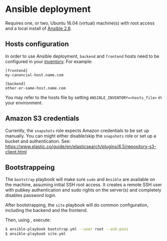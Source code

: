 # Ansible deployment
Requires one, or two, Ubuntu 16.04 (virtual) machine(s) with root access and a local install of [Ansible 2.6](https://docs.ansible.com/ansible/2.6/installation_guide/intro_installation.html).

## Hosts configuration
In order to use Ansible deployment, `backend` and `frontend` hosts need to be configured in your [inventory](https://docs.ansible.com/ansible/2.6/user_guide/intro_inventory.html). For example:
```
[frontend]
my-canoncial-host.name.com

[backend]
other-or-same-host.name.com
```

You may refer to the hosts file by setting `ANSIBLE_INVENTORY=<hosts_file>` in your environment.

## Amazon S3 credentials
Currently, the `snapshots` role expects Amazon credentials to be set up manually. You can might either disable/skip the `snapshots` role or set up a bucket and authentication. See: https://www.elastic.co/guide/en/elasticsearch/plugins/6.5/repository-s3-client.html

## Bootstrappeing
The `bootstrap` playbook will make sure `sudo` and `Ansible` are available on the machine, assuming initial SSH root access. It creates a remote SSH user with pubkey authentication and sudo rights on the server(s) and completely disables password login.

After bootstrapping, the `site` playbook will do common configuration, including the backend and the frontend.

Then, using , execute:
```bash
$ ansible-playbook bootstrap.yml --user root --ask-pass
$ ansible-playbook site.yml
```

